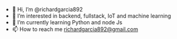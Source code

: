 - 👋 Hi, I’m @richardgarcia892
- 👀 I’m interested in backend, fullstack, IoT and machine learning
- 🌱 I’m currently learning Python and node Js
- 📫 How to reach me richardgarcia892@gmail.com

<!---
richardgarcia892/richardgarcia892 is a ✨ special ✨ repository because its `README.md` (this file) appears on your GitHub profile.
You can click the Preview link to take a look at your changes.
--->

